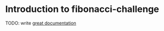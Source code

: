 # Introduction to fibonacci-challenge

TODO: write [great documentation](http://jacobian.org/writing/what-to-write/)
